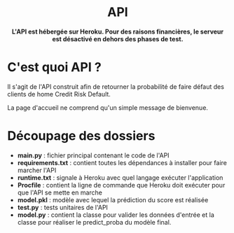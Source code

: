 <h1 align="center">API</h1>

<p align="center"><b>L'API est hébergée sur Heroku. Pour des raisons financières, le serveur est désactivé en dehors des phases de test.</b></p>

# C'est quoi API ?
Il s'agit de l'API construit afin de retourner la probabilité de faire défaut des clients de home Credit Risk Default. 

La page d'accueil ne comprend qu'un simple message de bienvenue.

# Découpage des dossiers
- **main.py** : fichier principal contenant le code de l'API
- **requirements.txt** : contient toutes les dépendances à installer pour faire marcher l'API
- **runtime.txt** : signale à Heroku avec quel langage exécuter l'application
- **Procfile** : contient la ligne de commande que Heroku doit exécuter pour que l'API se mette en marche
- **model.pkl** : modèle avec lequel la prédiction du score est réalisée
- **test.py** :  tests unitaires de l'API
- **model.py** : contient la classe pour valider les données d'entrée et la classe pour réaliser le predict_proba du modèle final.